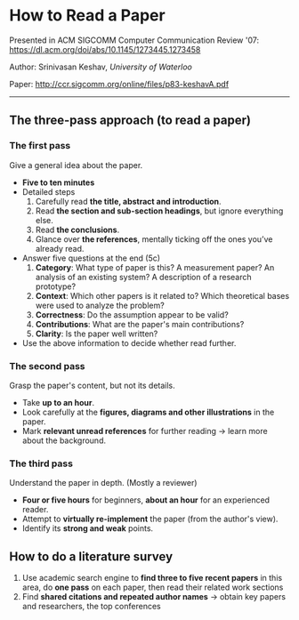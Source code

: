 # How to Read a Paper

Presented in ACM SIGCOMM Computer Communication Review '07: https://dl.acm.org/doi/abs/10.1145/1273445.1273458

Author: Srinivasan Keshav, *University of Waterloo*

Paper: http://ccr.sigcomm.org/online/files/p83-keshavA.pdf

---

## The three-pass approach (to read a paper)

### The first pass

Give a general idea about the paper.

* **Five to ten minutes**
* Detailed steps
  1. Carefully read **the title, abstract and introduction**.
  2. Read **the section and sub-section headings**, but ignore everything else.
  3. Read **the conclusions**.
  4. Glance over **the references**, mentally ticking off the ones you’ve already read.
* Answer five questions at the end (5c)
  1. **Category**: What type of paper is this? A measurement paper? An analysis of an existing system? A description of a research prototype?
  2. **Context**: Which other papers is it related to? Which theoretical bases were used to analyze the problem?
  3. **Correctness**: Do the assumption appear to be valid?
  4. **Contributions**: What are the paper's main contributions?
  5. **Clarity**: Is the paper well written?
* Use the above information to decide whether read further.

 

### The second pass

Grasp the paper's content, but not its details.

* Take **up to an hour**.
* Look carefully at the **figures, diagrams and other illustrations** in the paper.
* Mark **relevant unread references** for further reading -> learn more about the background.



### The third pass

Understand the paper in depth. (Mostly a reviewer)

* **Four or five hours** for beginners, **about an hour** for an experienced reader.
* Attempt to **virtually re-implement** the paper (from the author's view).
* Identify its **strong and weak** points.

 

## How to do a literature survey

1. Use academic search engine to **find three to five recent papers** in this area, do **one pass** on each paper, then read their related work sections
2. Find **shared citations and repeated author names** -> obtain key papers and researchers, the top conferences


